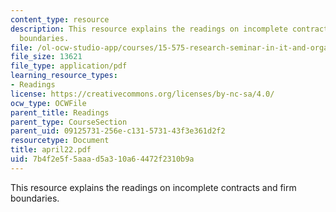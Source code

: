 ```yaml
---
content_type: resource
description: This resource explains the readings on incomplete contracts and firm
  boundaries.
file: /ol-ocw-studio-app/courses/15-575-research-seminar-in-it-and-organizations-economic-perspectives-spring-2004/7b4f2e5f5aaad5a310a64472f2310b9a_april22.pdf
file_size: 13621
file_type: application/pdf
learning_resource_types:
- Readings
license: https://creativecommons.org/licenses/by-nc-sa/4.0/
ocw_type: OCWFile
parent_title: Readings
parent_type: CourseSection
parent_uid: 09125731-256e-c131-5731-43f3e361d2f2
resourcetype: Document
title: april22.pdf
uid: 7b4f2e5f-5aaa-d5a3-10a6-4472f2310b9a
---
```

This resource explains the readings on incomplete contracts and firm boundaries.